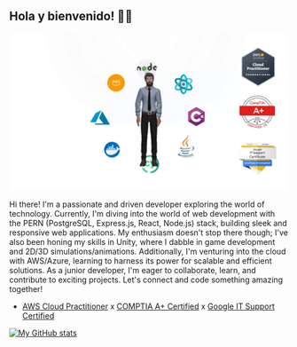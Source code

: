## Hola y bienvenido! 👋😁

![](animation2.gif)

Hi there! I'm a passionate and driven developer exploring the world of technology. Currently, I'm diving into the world of web development with the PERN (PostgreSQL, Express.js, React, Node.js) stack, building sleek and responsive web applications. My enthusiasm doesn't stop there though; I've also been honing my skills in Unity, where I dabble in game development and 2D/3D simulations/animations. Additionally, I'm venturing into the cloud with AWS/Azure, learning to harness its power for scalable and efficient solutions. As a junior developer, I'm eager to collaborate, learn, and contribute to exciting projects. Let's connect and code something amazing together! 

- [AWS Cloud Practitioner](https://www.credly.com/badges/b9102805-939e-4a9f-b8e7-90e2433cae10/public_url) x [COMPTIA A+ Certified](https://www.credly.com/badges/d0cfd15a-d1b9-490a-bfc4-bda2353941ba/public_url) x [Google IT Support Certified](https://www.credly.com/badges/ef1595d5-c3ba-44fe-b6bd-e813022488ba/public_url)


[![My GitHub stats](https://github-readme-stats.vercel.app/api?username=anoshmalik)](https://github.com/anuraghazra/github-readme-stats)
<!--
**AnoshMalik/AnoshMalik** is a ✨ _special_ ✨ repository because its `README.md` (this file) appears on your GitHub profile.

Here are some ideas to get you started:

- 🔭 I’m currently working on ...
- 🌱 I’m currently learning ...
- 👯 I’m looking to collaborate on ...
- 🤔 I’m looking for help with ...
- 💬 Ask me about ...
- 📫 How to reach me: ...
- 😄 Pronouns: ...
- ⚡ Fun fact: ...
-->
